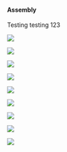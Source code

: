 <h4>Assembly</h4>

Testing testing 123

![](./images/step1.jpg)

![](./images/step2.jpg)

![](./images/step3.jpg)

![](./images/step4.jpg)

![](./images/step5.jpg)

![](./images/step5.jpg)

![](./images/step6.jpg)

![](./images/step7.jpg)

![](./images/step8.jpg)
